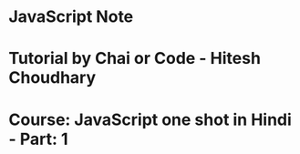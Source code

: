 # JavaScript Note

# Tutorial by Chai or Code - Hitesh Choudhary
# Course: JavaScript one shot in Hindi - Part: 1